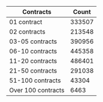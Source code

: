 | Contracts          | Count   |
|--------------------|---------|
| 01 contract | 333507 |
| 02 contracts | 213548 |
| 03-05 contracts | 390956 |
| 06-10 contracts | 445358 |
| 11-20 contracts | 486401 |
| 21-50 contracts | 291038 |
| 51-100 contracts | 43304 |
| Over 100 contracts | 6463 |

